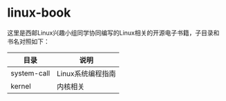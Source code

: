 # linux-book

这里是西邮Linux兴趣小组同学协同编写的Linux相关的开源电子书籍，子目录和书名对照如下：

|目录           |说明             |
|--------------|-----------------|
|system-call   |Linux系统编程指南  |
|kernel        |内核相关          |
